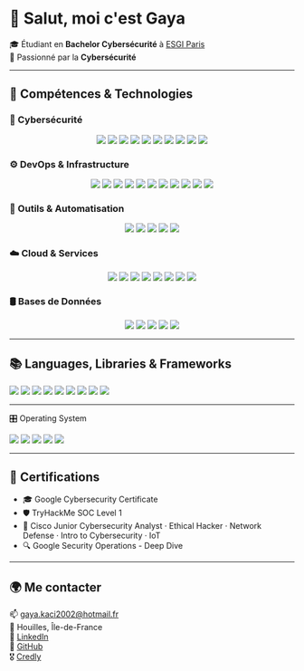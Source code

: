 # 👋 Salut, moi c'est Gaya

🎓 Étudiant en **Bachelor Cybersécurité** à [ESGI Paris](https://www.esgi.fr)  
🔐 Passionné par la **Cybersécurité**

---

## 🧠 Compétences & Technologies

### 🔐 Cybersécurité
<div align="center"> <img src="https://img.shields.io/badge/Nmap-4B7DAA?style=for-the-badge&logo=nmap&logoColor=white" /> <img src="https://img.shields.io/badge/Wireshark-1679A7?style=for-the-badge&logo=wireshark&logoColor=white" /> <img src="https://img.shields.io/badge/Burp%20Suite-FF9800?style=for-the-badge&logo=portswigger&logoColor=white" /> <img src="https://img.shields.io/badge/Metasploit-1D1D1D?style=for-the-badge&logo=metasploit&logoColor=white" /> <img src="https://img.shields.io/badge/Hydra-000000?style=for-the-badge" /> <img src="https://img.shields.io/badge/JohnTheRipper-000000?style=for-the-badge" /> <img src="https://img.shields.io/badge/Snort-FF3366?style=for-the-badge&logo=snort&logoColor=white" /> <img src="https://img.shields.io/badge/Suricata-E34F26?style=for-the-badge&logo=suricata&logoColor=white" /> <img src="https://img.shields.io/badge/SQLMap-FFCC00?style=for-the-badge" /> <img src="https://img.shields.io/badge/Aircrack--ng-000000?style=for-the-badge" /> </div>

### ⚙️ DevOps & Infrastructure
<div align="center"> <img src="https://img.shields.io/badge/Docker-2496ED?style=for-the-badge&logo=docker&logoColor=white" /> <img src="https://img.shields.io/badge/Kubernetes-326CE5?style=for-the-badge&logo=kubernetes&logoColor=white" /> <img src="https://img.shields.io/badge/Terraform-7B42BC?style=for-the-badge&logo=terraform&logoColor=white" /> <img src="https://img.shields.io/badge/PfSense-36435C?style=for-the-badge&logo=pfsense&logoColor=white" /> <img src="https://img.shields.io/badge/Cisco%20Packet%20Tracer-1BA0D7?style=for-the-badge&logo=cisco&logoColor=white" /> <img src="https://img.shields.io/badge/VMware-607078?style=for-the-badge&logo=vmware&logoColor=white" /> <img src="https://img.shields.io/badge/Cisco%20Meraki-009639?style=for-the-badge&logo=cisco&logoColor=white" /> <img src="https://img.shields.io/badge/Acronis-002B45?style=for-the-badge&logo=acronis&logoColor=white" /> <img src="https://img.shields.io/badge/Proxmox-E57000?style=for-the-badge&logo=proxmox&logoColor=white" /> <img src="https://img.shields.io/badge/Active%20Directory-003366?style=for-the-badge&logo=microsoft&logoColor=white" /> <img src="https://img.shields.io/badge/Microsoft%20365-D83B01?style=for-the-badge&logo=microsoft&logoColor=white" /> </div>

### 🧰 Outils & Automatisation
<div align="center"> <img src="https://img.shields.io/badge/Git-F05032?style=for-the-badge&logo=git&logoColor=white" /> <img src="https://img.shields.io/badge/GitHub%20Actions-2088FF?style=for-the-badge&logo=github-actions&logoColor=white" /> <img src="https://img.shields.io/badge/GitLab%20CI-FC6D26?style=for-the-badge&logo=gitlab&logoColor=white" /> <img src="https://img.shields.io/badge/Bash-4EAA25?style=for-the-badge&logo=gnubash&logoColor=white" /> <img src="https://img.shields.io/badge/Python-3776AB?style=for-the-badge&logo=python&logoColor=white" /> </div>

### ☁️ Cloud & Services
<div align="center"> <img src="https://img.shields.io/badge/AWS-232F3E?style=for-the-badge&logo=amazon-aws&logoColor=white" /> <img src="https://img.shields.io/badge/Azure-0078D4?style=for-the-badge&logo=microsoft-azure&logoColor=white" /> <img src="https://img.shields.io/badge/Proton%20Drive-6D4AFF?style=for-the-badge&logo=protonmail&logoColor=white" /> <img src="https://img.shields.io/badge/OVH-123F6D?style=for-the-badge&logo=ovh&logoColor=white" /> <img src="https://img.shields.io/badge/Firebase-FFCA28?style=for-the-badge&logo=firebase&logoColor=black" /> <img src="https://img.shields.io/badge/Convex-000000?style=for-the-badge&logoColor=white&label=Convex" /> <img src="https://img.shields.io/badge/Vercel-000000?style=for-the-badge&logo=vercel&logoColor=white" /> <img src="https://img.shields.io/badge/Netlify-00C7B7?style=for-the-badge&logo=netlify&logoColor=white" /> </div>

### 🛢️ Bases de Données
<div align="center"> <img src="https://img.shields.io/badge/PostgreSQL-4169E1?style=for-the-badge&logo=postgresql&logoColor=white" /> <img src="https://img.shields.io/badge/MySQL-4479A1?style=for-the-badge&logo=mysql&logoColor=white" /> <img src="https://img.shields.io/badge/MongoDB-47A248?style=for-the-badge&logo=mongodb&logoColor=white" /> <img src="https://img.shields.io/badge/Firebase-FFCA28?style=for-the-badge&logo=firebase&logoColor=black" /> <img src="https://img.shields.io/badge/Oracle-F80000?style=for-the-badge&logo=oracle&logoColor=white" /> </div>

---

## 📚 Languages, Libraries & Frameworks

<div align="left" style="margin-top:10px;">

<img src="https://img.shields.io/badge/TypeScript-3178C6?style=for-the-badge&logo=typescript&logoColor=white" />
<img src="https://img.shields.io/badge/JavaScript-F7DF1E?style=for-the-badge&logo=javascript&logoColor=black" />
<img src="https://img.shields.io/badge/React-20232A?style=for-the-badge&logo=react&logoColor=61DAFB" />
<img src="https://img.shields.io/badge/Next.js-000000?style=for-the-badge&logo=next.js&logoColor=white" />
<img src="https://img.shields.io/badge/Python-3776AB?style=for-the-badge&logo=python&logoColor=white" />
<img src="https://img.shields.io/badge/Bash-121011?style=for-the-badge&logo=gnu-bash&logoColor=white" />
<img src="https://img.shields.io/badge/C-00599C?style=for-the-badge&logo=c&logoColor=white" />
<img src="https://img.shields.io/badge/HTML5-E34F26?style=for-the-badge&logo=html5&logoColor=white" />
<img src="https://img.shields.io/badge/CSS3-1572B6?style=for-the-badge&logo=css3&logoColor=white" />

</div>

---

🎛️ Operating System
<div align="left" style="margin-top:10px;">

<img src="https://img.shields.io/badge/Linux-FCC624?style=for-the-badge&logo=linux&logoColor=black" />
<img src="https://img.shields.io/badge/Windows-0078D6?style=for-the-badge&logo=windows&logoColor=white" />
<img src="https://img.shields.io/badge/macOS-000000?style=for-the-badge&logo=apple&logoColor=white" />
<img src="https://img.shields.io/badge/Android-3DDC84?style=for-the-badge&logo=android&logoColor=white" />
<img src="https://img.shields.io/badge/iOS-000000?style=for-the-badge&logo=apple&logoColor=white" />

</div>

---

## 📜 Certifications

- 🎓 Google Cybersecurity Certificate
- 🛡️ TryHackMe SOC Level 1
- 🔐 Cisco Junior Cybersecurity Analyst · Ethical Hacker · Network Defense · Intro to Cybersecurity · IoT
- 🔍 Google Security Operations - Deep Dive

---

## 🌍 Me contacter

📫 gaya.kaci2002@hotmail.fr  
📍 Houilles, Île-de-France  
🔗 [LinkedIn](https://www.linkedin.com/in/gayakaci/)  
🐙 [GitHub](https://github.com/gayakaci20)  
🎖️ [Credly](https://www.credly.com/users/gaya-kaci2002)
